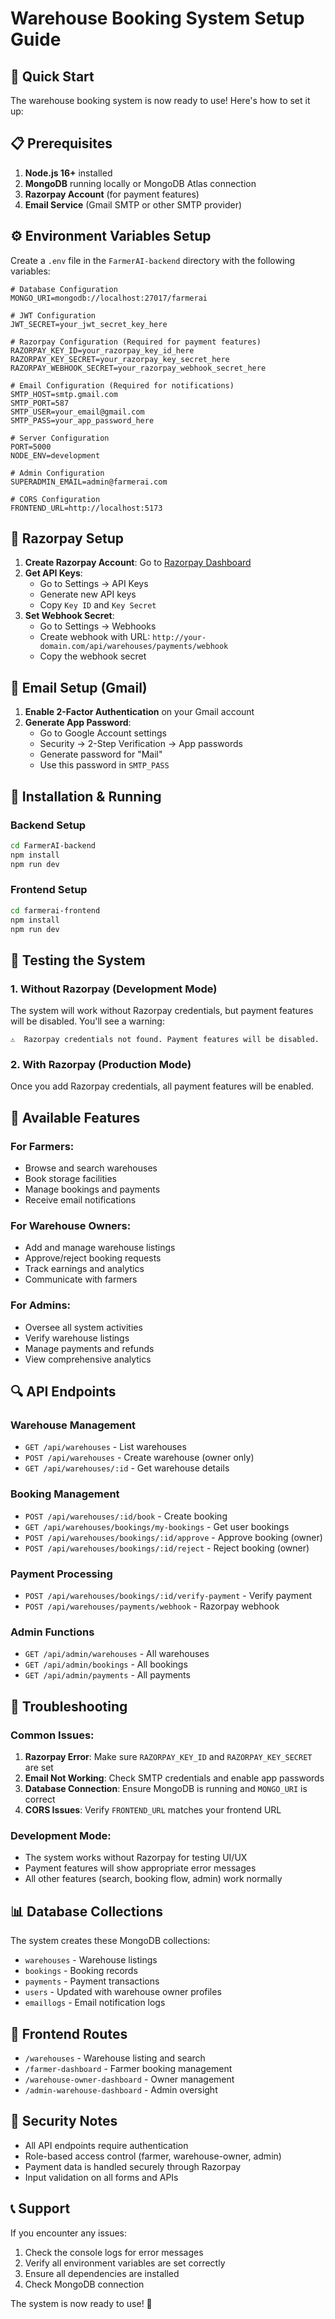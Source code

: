 # Warehouse Booking System Setup Guide

## 🚀 Quick Start

The warehouse booking system is now ready to use! Here's how to set it up:

## 📋 Prerequisites

1. **Node.js 16+** installed
2. **MongoDB** running locally or MongoDB Atlas connection
3. **Razorpay Account** (for payment features)
4. **Email Service** (Gmail SMTP or other SMTP provider)

## ⚙️ Environment Variables Setup

Create a `.env` file in the `FarmerAI-backend` directory with the following variables:

```env
# Database Configuration
MONGO_URI=mongodb://localhost:27017/farmerai

# JWT Configuration
JWT_SECRET=your_jwt_secret_key_here

# Razorpay Configuration (Required for payment features)
RAZORPAY_KEY_ID=your_razorpay_key_id_here
RAZORPAY_KEY_SECRET=your_razorpay_key_secret_here
RAZORPAY_WEBHOOK_SECRET=your_razorpay_webhook_secret_here

# Email Configuration (Required for notifications)
SMTP_HOST=smtp.gmail.com
SMTP_PORT=587
SMTP_USER=your_email@gmail.com
SMTP_PASS=your_app_password_here

# Server Configuration
PORT=5000
NODE_ENV=development

# Admin Configuration
SUPERADMIN_EMAIL=admin@farmerai.com

# CORS Configuration
FRONTEND_URL=http://localhost:5173
```

## 🔧 Razorpay Setup

1. **Create Razorpay Account**: Go to [Razorpay Dashboard](https://dashboard.razorpay.com/)
2. **Get API Keys**: 
   - Go to Settings → API Keys
   - Generate new API keys
   - Copy `Key ID` and `Key Secret`
3. **Set Webhook Secret**:
   - Go to Settings → Webhooks
   - Create webhook with URL: `http://your-domain.com/api/warehouses/payments/webhook`
   - Copy the webhook secret

## 📧 Email Setup (Gmail)

1. **Enable 2-Factor Authentication** on your Gmail account
2. **Generate App Password**:
   - Go to Google Account settings
   - Security → 2-Step Verification → App passwords
   - Generate password for "Mail"
   - Use this password in `SMTP_PASS`

## 🚀 Installation & Running

### Backend Setup
```bash
cd FarmerAI-backend
npm install
npm run dev
```

### Frontend Setup
```bash
cd farmerai-frontend
npm install
npm run dev
```

## 🎯 Testing the System

### 1. **Without Razorpay (Development Mode)**
The system will work without Razorpay credentials, but payment features will be disabled. You'll see a warning:
```
⚠️  Razorpay credentials not found. Payment features will be disabled.
```

### 2. **With Razorpay (Production Mode)**
Once you add Razorpay credentials, all payment features will be enabled.

## 📱 Available Features

### For Farmers:
- Browse and search warehouses
- Book storage facilities
- Manage bookings and payments
- Receive email notifications

### For Warehouse Owners:
- Add and manage warehouse listings
- Approve/reject booking requests
- Track earnings and analytics
- Communicate with farmers

### For Admins:
- Oversee all system activities
- Verify warehouse listings
- Manage payments and refunds
- View comprehensive analytics

## 🔍 API Endpoints

### Warehouse Management
- `GET /api/warehouses` - List warehouses
- `POST /api/warehouses` - Create warehouse (owner only)
- `GET /api/warehouses/:id` - Get warehouse details

### Booking Management
- `POST /api/warehouses/:id/book` - Create booking
- `GET /api/warehouses/bookings/my-bookings` - Get user bookings
- `POST /api/warehouses/bookings/:id/approve` - Approve booking (owner)
- `POST /api/warehouses/bookings/:id/reject` - Reject booking (owner)

### Payment Processing
- `POST /api/warehouses/bookings/:id/verify-payment` - Verify payment
- `POST /api/warehouses/payments/webhook` - Razorpay webhook

### Admin Functions
- `GET /api/admin/warehouses` - All warehouses
- `GET /api/admin/bookings` - All bookings
- `GET /api/admin/payments` - All payments

## 🐛 Troubleshooting

### Common Issues:

1. **Razorpay Error**: Make sure `RAZORPAY_KEY_ID` and `RAZORPAY_KEY_SECRET` are set
2. **Email Not Working**: Check SMTP credentials and enable app passwords
3. **Database Connection**: Ensure MongoDB is running and `MONGO_URI` is correct
4. **CORS Issues**: Verify `FRONTEND_URL` matches your frontend URL

### Development Mode:
- The system works without Razorpay for testing UI/UX
- Payment features will show appropriate error messages
- All other features (search, booking flow, admin) work normally

## 📊 Database Collections

The system creates these MongoDB collections:
- `warehouses` - Warehouse listings
- `bookings` - Booking records
- `payments` - Payment transactions
- `users` - Updated with warehouse owner profiles
- `emaillogs` - Email notification logs

## 🎨 Frontend Routes

- `/warehouses` - Warehouse listing and search
- `/farmer-dashboard` - Farmer booking management
- `/warehouse-owner-dashboard` - Owner management
- `/admin-warehouse-dashboard` - Admin oversight

## 🔐 Security Notes

- All API endpoints require authentication
- Role-based access control (farmer, warehouse-owner, admin)
- Payment data is handled securely through Razorpay
- Input validation on all forms and APIs

## 📞 Support

If you encounter any issues:
1. Check the console logs for error messages
2. Verify all environment variables are set correctly
3. Ensure all dependencies are installed
4. Check MongoDB connection

The system is now ready to use! 🎉

























